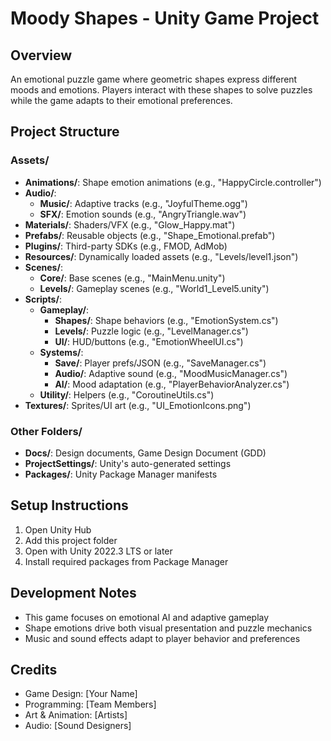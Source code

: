 # Moody Shapes - Unity Game Project

## Overview
An emotional puzzle game where geometric shapes express different moods and emotions. Players interact with these shapes to solve puzzles while the game adapts to their emotional preferences.

## Project Structure

### Assets/
- **Animations/**: Shape emotion animations (e.g., "HappyCircle.controller")
- **Audio/**: 
  - **Music/**: Adaptive tracks (e.g., "JoyfulTheme.ogg")
  - **SFX/**: Emotion sounds (e.g., "AngryTriangle.wav")
- **Materials/**: Shaders/VFX (e.g., "Glow_Happy.mat")
- **Prefabs/**: Reusable objects (e.g., "Shape_Emotional.prefab")
- **Plugins/**: Third-party SDKs (e.g., FMOD, AdMob)
- **Resources/**: Dynamically loaded assets (e.g., "Levels/level1.json")
- **Scenes/**:
  - **Core/**: Base scenes (e.g., "MainMenu.unity")
  - **Levels/**: Gameplay scenes (e.g., "World1_Level5.unity")
- **Scripts/**:
  - **Gameplay/**:
    - **Shapes/**: Shape behaviors (e.g., "EmotionSystem.cs")
    - **Levels/**: Puzzle logic (e.g., "LevelManager.cs")
    - **UI/**: HUD/buttons (e.g., "EmotionWheelUI.cs")
  - **Systems/**:
    - **Save/**: Player prefs/JSON (e.g., "SaveManager.cs")
    - **Audio/**: Adaptive sound (e.g., "MoodMusicManager.cs")
    - **AI/**: Mood adaptation (e.g., "PlayerBehaviorAnalyzer.cs")
  - **Utility/**: Helpers (e.g., "CoroutineUtils.cs")
- **Textures/**: Sprites/UI art (e.g., "UI_EmotionIcons.png")

### Other Folders/
- **Docs/**: Design documents, Game Design Document (GDD)
- **ProjectSettings/**: Unity's auto-generated settings
- **Packages/**: Unity Package Manager manifests

## Setup Instructions
1. Open Unity Hub
2. Add this project folder
3. Open with Unity 2022.3 LTS or later
4. Install required packages from Package Manager

## Development Notes
- This game focuses on emotional AI and adaptive gameplay
- Shape emotions drive both visual presentation and puzzle mechanics
- Music and sound effects adapt to player behavior and preferences

## Credits
- Game Design: [Your Name]
- Programming: [Team Members]
- Art & Animation: [Artists]
- Audio: [Sound Designers]
